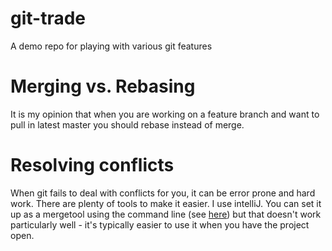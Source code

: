 # git-trade
A demo repo for playing with various git features

# Merging vs. Rebasing
It is my opinion that when you are working on a feature branch and want to pull
in latest master you should rebase instead of merge.

# Resolving conflicts
When git fails to deal with conflicts for you, it can be error prone and hard
work. There are plenty of tools to make it easier. I use intelliJ. You can
set it up as a mergetool using the command line (see [here](http://brian.pontarelli.com/2013/10/25/using-idea-for-git-merging-and-diffing/)) 
but that doesn't work particularly well - it's typically easier to use it when 
you have the project open.